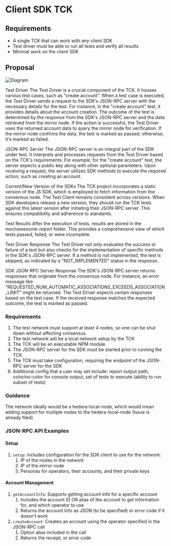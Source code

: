 # Client SDK TCK

## Requirements

- A single TCK that can work with *any* client SDK
- Test driver must be able to run all tests and verify all results
- Minimal work on the client SDK

## Proposal

![Diagram](images/tck-high-level-design.png)

Test Driver
The Test Driver is a crucial component of the TCK. It houses various test cases, such as "create account". When a test case is executed, the Test Driver sends a request to the SDK’s JSON-RPC server with the necessary details for the test. For instance, in the "create account" test, it provides details about the account creation. The outcome of the test is determined by the response from the SDK's JSON-RPC server and the data retrieved from the mirror node. If the action is successful, the Test Driver uses the returned account data to query the mirror node for verification. If the mirror node confirms the data, the test is marked as passed; otherwise, it's marked as failed.

JSON-RPC Server
The JSON-RPC server is an integral part of the SDK under test. It interprets and processes requests from the Test Driver based on the TCK's requirements. For example, for the "create account" test, the server expects a public key along with other optional parameters. Upon receiving a request, the server utilizes SDK methods to execute the required action, such as creating an account.

Current/New Version of the SDKs
The TCK project incorporates a static version of the JS SDK, which is employed to fetch information from the consensus node. The Test Client remains consistent across versions. When SDK developers release a new version, they should run the TCK tests against this latest version after initiating their JSON-RPC server. This ensures compatibility and adherence to standards.

Test Results
After the execution of tests, results are stored in the mochawesome-report folder. This provides a comprehensive view of which tests passed, failed, or were incomplete.

Test Driver Response
The Test Driver not only evaluates the success or failure of a test but also checks for the implementation of specific methods in the SDK's JSON-RPC server. If a method is not implemented, the test is skipped, as indicated by a "NOT_IMPLEMENTED" status in the response.

SDK JSON-RPC Server Response
The SDK's JSON-RPC server returns responses that originate from the consensus node. For instance, an error message like "REQUESTED_NUM_AUTOMATIC_ASSOCIATIONS_EXCEEDS_ASSOCIATION_LIMIT" might be returned. The Test Driver expects certain responses based on the test case. If the received response matches the expected outcome, the test is marked as passed.

### Requirements

1. The test network must support at least 4 nodes, so one can be shut down without affecting consensus.
2. The test network will be a local network setup by the TCK
3. The TCK will be an executable NPM module.
4. The JSON-RPC server for the SDK must be started prior to running the TCK.
5. The TCK must take configuration, requiring the endpoint of the JSON-RPC
   server for the SDK
6. Additional config that a user may set include: report output path,
   color/no-color for console output, set of tests to execute (ability to run
   subset of tests)

### Guidance

The network ideally would be a hedera-local-node, which would mean adding support for multiple nodes to the hedera-local-node (Issue is already filed)

### JSON-RPC API Examples

#### Setup

1. `setup`: includes configuration for the SDK client to use for the network:
    1. IP of the nodes in the network
    2. IP of the mirror node
    3. Personas for operators, their accounts, and their private keys

#### Account Management

1. `getAccountInfo`: Supports getting account info for a specific account
    1. Includes the account ID OR alias of the account to get information for,
       and which operator to use
    2. Returns the account Info as JSON (to be specified) or error code if it
       doesn’t work
2. `createAccount`: Creates an account using the operator specified in the
   JSON-RPC call
    1. Option alias included in the call
    2. Returns the receipt, or error code
